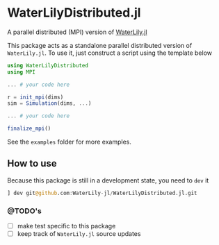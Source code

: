 # WaterLilyDistributed.jl

A parallel distributed (MPI) version of [WaterLily.jl](https://github.com/WaterLily-jl/WaterLily.jl)

This package acts as a standalone parallel distributed version of `WaterLily.jl`. To use it, just construct a script using the template below

```julia
using WaterLilyDistributed
using MPI

... # your code here

r = init_mpi(dims)
sim = Simulation(dims, ...)

... # your code here

finalize_mpi()
```

See the `examples` folder for more examples.

## How to use

Because this package is still in a development state, you need to `dev` it
```julia
] dev git@github.com:WaterLily-jl/WaterLilyDistributed.jl.git
```

### @TODO's

- [ ] make test specific to this package
- [ ] keep track of `WaterLily.jl` source updates